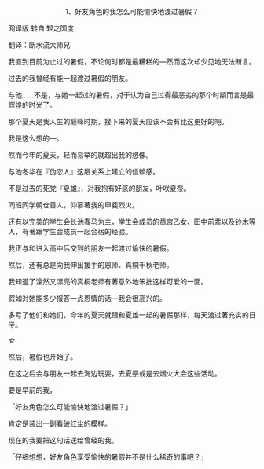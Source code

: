 <p align="center">1、好友角色的我怎么可能愉快地渡过暑假？</p>

网译版 转自 轻之国度

翻译：断水流大师兄

我直到目前为止过的暑假，不论何时都是最糟糕的—然而这次却少见地无法断言。

过去的我曾经有能一起渡过暑假的朋友。

与他……不是，与她一起过的暑假，对于认为自己过得最恶劣的那个时期而言是最辉煌的时光了。

那个夏天是我人生的巅峰时期，接下来的夏天应该不会有比这更好的吧。

我是这么想的—。

然而今年的夏天，轻而易举的就超出我的想像。

与池冬华在『伪恋人』这层关系上建立的信赖感。

不是过去的死党『夏雄』，对我抱有好感的朋友，叶咲夏奈。

同班同学朝仓善人，仰慕著我的甲斐烈火。

还有以完美的学生会长池春马为主，学生会成员的竜宫乙女、田中前辈以及铃木等人，有著跟学生会成员一起合宿的经验。

我正与和进入高中后交到的朋友一起渡过愉快的暑假。

然后，还有总是向我伸出援手的恩师．真桐千秋老师。

我知道了澟然又漂亮的真桐老师有著意外地笨拙这样可爱的一面。

假如对她能多少报答一点恩情的话—我会很高兴的。

多亏了他们和她们，今年的夏天就跟和夏雄一起的暑假那样，每天渡过著充实的日子。

☆

然后，暑假也开始了。

在这之后会与朋友一起去海边玩耍，去夏祭或是去烟火大会这些活动。

要是早前的我，

「好友角色怎么可能愉快地渡过暑假？」

肯定是装出一副看破红尘的模样。

现在的我要把这句话送给曾经的我。

「仔细想想，好友角色享受愉快的暑假并不是什么稀奇的事吧？」

